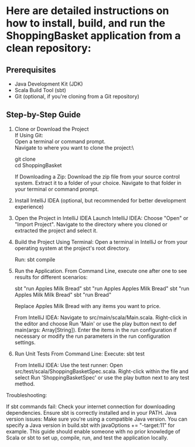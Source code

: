 # Here are detailed instructions on how to install, build, and run the ShoppingBasket application from a clean repository:

## Prerequisites
- Java Development Kit (JDK)
- Scala Build Tool (sbt)
- Git (optional, if you're cloning from a Git repository)

## Step-by-Step Guide

1. Clone or Download the Project\
   If Using Git:\
   Open a terminal or command prompt.\
   Navigate to where you want to clone the project:\

   git clone <repository-url>\
   cd ShoppingBasket

   If Downloading a Zip:
   Download the zip file from your source control system.
   Extract it to a folder of your choice.
   Navigate to that folder in your terminal or command prompt.

2. Install IntelliJ IDEA (optional, but recommended for better development experience)

3. Open the Project in IntelliJ IDEA
   Launch IntelliJ IDEA:
   Choose "Open" or "Import Project".
   Navigate to the directory where you cloned or extracted the project and select it.

4. Build the Project
   Using Terminal:
   Open a terminal in IntelliJ or from your operating system at the project's root directory.

   Run:
   sbt compile

5. Run the Application.
   From Command Line, execute one after one to see results for different scenarios:
   
   sbt "run Apples Milk Bread"
   sbt "run Apples Apples Milk Bread"
   sbt "run Apples Milk Milk Bread"
   sbt "run Bread"

   Replace Apples Milk Bread with any items you want to price.

   From IntelliJ IDEA:
   Navigate to src/main/scala/Main.scala.
   Right-click in the editor and choose Run 'Main' or use the play button next to def main(args: Array[String]).
   Enter the items in the run configuration if necessary or modify the run parameters in the run configuration settings.

7. Run Unit Tests
   From Command Line:
   Execute:
   sbt test

   From IntelliJ IDEA:
   Use the test runner:
   Open src/test/scala/ShoppingBasketSpec.scala.
   Right-click within the file and select Run 'ShoppingBasketSpec' or use the play button next to any test method.

Troubleshooting:

If sbt commands fail: Check your internet connection for downloading dependencies. Ensure sbt is correctly installed and in your PATH.
Java version issues: Make sure you're using a compatible Java version. You can specify a Java version in build.sbt with javaOptions += "-target:11" for example.
This guide should enable someone with no prior knowledge of Scala or sbt to set up, compile, run, and test the application locally.
